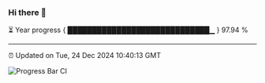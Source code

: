 ### Hi there 👋

⏳ Year progress { █████████████████████████████▁ } 97.94 %

---

⏰ Updated on Tue, 24 Dec 2024 10:40:13 GMT

![Progress Bar CI](https://github.com/IshwaranRudhara/GIT-ACTION/workflows/Progress%20Bar%20CI/badge.svg)
